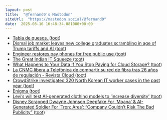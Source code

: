 ```yaml
---
layout: post
title:  "@fernand0's Mastodon"
siteUrl:  "https://mastodon.social/@fernand0"
date:  2025-08-16 16:48:34.081000+00:00
---
```

*  [Tabla de quesos. ](https://avecesunafoto.wordpress.com/2025/08/16/tabla-de-quesos) ([toot](https://mastodon.social/@fernand0/115039463936466552))
*  [Dismal job market leaves new college graduates scrambling in age of Trump tariffs and AI ](https://www.nbcnews.com/business/economy/job-market-report-college-student-graduates-ai-trump-tariffs-rcna22169) ([toot](https://mastodon.social/@fernand0/115039451353486381))
*  [Engineer restores pay phones for free public use  ](https://www.npr.org/2025/08/04/nx-s1-5484013/engineer-restores-pay-phones-for-free-public-use) ([toot](https://mastodon.social/@fernand0/115039154337897167))
*  [The Great Indian IT Squeeze ](https://indiadispatch.com/p/the-great-indian-it-squeez) ([toot](https://mastodon.social/@fernand0/115038857157316762))
*  [What Happens to Your Data If You Stop Paying for Cloud Storage? ](https://www.wired.com/story/what-happens-to-your-data-if-you-stop-paying-for-cloud-storage) ([toot](https://mastodon.social/@fernand0/115038210460391749))
*  [La CNMC libera a Telefónica de compartir su red de fibra tras 26 años de regulación - Revista Cloud ](https://revistacloud.com/la-cnmc-libera-a-telefonica-de-compartir-su-red-de-fibra-tras-26-anos-de-regulacion) ([toot](https://mastodon.social/@fernand0/115037931836789913))
*  [CrowdStrike investigated 320 North Korean IT worker cases in the past year ](https://cyberscoop.com/crowdstrike-north-korean-operatives) ([toot](https://mastodon.social/@fernand0/115037655915998534))
*  [Enigma ](https://www.flickr.com/photos/fernand0/54711274476) ([toot](https://mastodon.social/@fernand0/115037573879186180))
*  [Levi’s will test AI-generated clothing models to ‘increase diversity’ ](https://www.theverge.com/2023/3/27/23658385/levis-ai-generated-clothing-model-diversity-deni) ([toot](https://mastodon.social/@fernand0/115037480865345232))
*  [Disney Scrapped Dwayne Johnson Deepfake For ‘Moana’ & AI-Generated Soldier For ‘Tron: Ares’: “Company Couldn’t Risk The Bad Publicity” ](https://deadline.com/2025/08/disney-dwayne-johnson-deepfake-moana-ai-generated-tron-ares-1236478167) ([toot](https://mastodon.social/@fernand0/115035776005928336))
